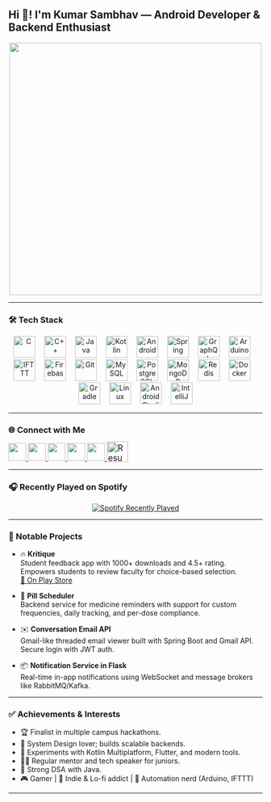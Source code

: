 <h2 align="left">Hi 👋! I'm Kumar Sambhav — Android Developer & Backend Enthusiast</h2>

<div align="center">
  <img src="https://user-images.githubusercontent.com/74038190/225813708-98b745f2-7d22-48cf-9150-083f1b00d6c9.gif" width="500" />
<!--   <img src="https://github.com/Anmol-Baranwal/Cool-GIFs-For-GitHub/assets/74038190/7d484dc9-68a9-4ee6-a767-aea59035c12d" width="500"> -->
<!--   <img src="https://user-images.githubusercontent.com/74038190/212284100-561aa473-3905-4a80-b561-0d28506553ee.gif" width="700"> -->
</div>

---


### 🛠️ Tech Stack

<div align="center">
  <img src="https://cdn.jsdelivr.net/gh/devicons/devicon/icons/c/c-original.svg" height="43" alt="C" />
  <img width="10" />
  <img src="https://cdn.jsdelivr.net/gh/devicons/devicon/icons/cplusplus/cplusplus-original.svg" height="43" alt="C++" />
  <img width="10" />
  <img src="https://cdn.jsdelivr.net/gh/devicons/devicon/icons/java/java-original.svg" height="43" alt="Java" />
  <img width="10" />
  <img src="https://cdn.jsdelivr.net/gh/devicons/devicon/icons/kotlin/kotlin-original.svg" height="43" alt="Kotlin" />
  <img width="10" />
  <img src="https://cdn.jsdelivr.net/gh/devicons/devicon/icons/android/android-original.svg" height="43" alt="Android" />
  <img width="10" />
  <img src="https://cdn.jsdelivr.net/gh/devicons/devicon/icons/spring/spring-original.svg" height="43" alt="Spring" />
  <img width="10" />
  <img src="https://cdn.jsdelivr.net/gh/devicons/devicon/icons/graphql/graphql-plain.svg" height="43" alt="GraphQL" />
  <img width="10" />
  <img src="https://cdn.jsdelivr.net/gh/devicons/devicon/icons/arduino/arduino-original.svg" height="43" alt="Arduino" />
  <img width="10" />
  <img src="https://cdn.jsdelivr.net/gh/devicons/devicon/icons/ifttt/ifttt-original.svg" height="43" alt="IFTTT" />
  <img width="10" />
  <img src="https://cdn.jsdelivr.net/gh/devicons/devicon/icons/firebase/firebase-plain.svg" height="43" alt="Firebase" />
  <img width="10" />
  <img src="https://cdn.jsdelivr.net/gh/devicons/devicon/icons/git/git-original.svg" height="43" alt="Git" />
  <img width="10" />
  <img src="https://cdn.jsdelivr.net/gh/devicons/devicon/icons/mysql/mysql-original.svg" height="43" alt="MySQL" />
  <img width="10" />
  <img src="https://cdn.jsdelivr.net/gh/devicons/devicon/icons/postgresql/postgresql-original.svg" height="43" alt="PostgreSQL" />
  <img width="10" />
  <img src="https://cdn.jsdelivr.net/gh/devicons/devicon/icons/mongodb/mongodb-original.svg" height="43" alt="MongoDB" />
  <img width="10" />
  <img src="https://cdn.jsdelivr.net/gh/devicons/devicon/icons/redis/redis-original.svg" height="43" alt="Redis" />
  <img width="10" />
  <img src="https://cdn.jsdelivr.net/gh/devicons/devicon/icons/docker/docker-original.svg" height="43" alt="Docker" />
  <img width="10" />
  <img src="https://cdn.jsdelivr.net/gh/devicons/devicon/icons/gradle/gradle-original.svg" height="43" alt="Gradle" />
  <img width="10" />
  <img src="https://cdn.jsdelivr.net/gh/devicons/devicon/icons/linux/linux-original.svg" height="43" alt="Linux" />
  <img width="10" />
  <img src="https://cdn.jsdelivr.net/gh/devicons/devicon/icons/androidstudio/androidstudio-original.svg" height="43" alt="Android Studio" />
  <img width="10" />
  <img src="https://cdn.jsdelivr.net/gh/devicons/devicon/icons/intellij/intellij-original.svg" height="43" alt="IntelliJ" />
</div>

---

### 🌐 Connect with Me

<div align="left">
  <a href="https://www.instagram.com/kumaar.apk/" target="_blank">
    <img src="https://img.shields.io/static/v1?message=Instagram&logo=instagram&label=&color=E4405F&logoColor=white&style=for-the-badge" height="35" />
  </a>
  <a href="https://discordapp.com/users/1122745592829972590" target="_blank">
    <img src="https://img.shields.io/static/v1?message=Discord&logo=discord&label=&color=7289DA&logoColor=white&style=for-the-badge" height="35" />
  </a>
  <a href="mailto:sambhav26k@gmail.com" target="_blank">
    <img src="https://img.shields.io/static/v1?message=Gmail&logo=gmail&label=&color=D14836&logoColor=white&style=for-the-badge" height="35" />
  </a>
  <a href="https://www.linkedin.com/in/kumaar/" target="_blank">
    <img src="https://img.shields.io/static/v1?message=LinkedIn&logo=linkedin&label=&color=0077B5&logoColor=white&style=for-the-badge" height="35" />
  </a>
  <a href="https://x.com/sambhav26k" target="_blank">
    <img src="https://img.shields.io/static/v1?message=Twitter&logo=twitter&label=&color=1DA1F2&logoColor=white&style=for-the-badge" height="35" />
  </a>
  <a href="https://drive.google.com/file/d/1KVMJUiT_9334I8vO7Ta2U2CRZdVqv3dV/view?usp=sharing" target="_blank">
    <img 
      src="https://img.shields.io/badge/RESUME-0077B5?style=for-the-badge&logo=googledrive&logoColor=white&color=4CAF50" 
      alt="Resume" 
      style="transform: scale(1.2); transform-origin: left;" 
      height="35"
    />
  </a>
</div>

---

### 🎧 Recently Played on Spotify

<div align="center">
  <a href="https://open.spotify.com/user/n7sxidpi4zubvfe94fuj1hlqe" target="_blank">
    <img src="https://spotify-recently-played-readme.vercel.app/api?user=n7sxidpi4zubvfe94fuj1hlqe&count=3&unique=true" alt="Spotify Recently Played" />
  </a>
</div>

---

### 🚀 Notable Projects

- 🔥 **Kritique**  
  Student feedback app with 1000+ downloads and 4.5+ rating. Empowers students to review faculty for choice-based selection.  
  [📱 On Play Store](https://play.google.com/store/apps/details?id=in.iot.lab.kritique)

- 💊 **Pill Scheduler**  
  Backend service for medicine reminders with support for custom frequencies, daily tracking, and per-dose compliance.

- ✉️ **Conversation Email API**  
  Gmail-like threaded email viewer built with Spring Boot and Gmail API. Secure login with JWT auth.

- 📦 **Notification Service in Flask**  
  Real-time in-app notifications using WebSocket and message brokers like RabbitMQ/Kafka.

---

### ✅ Achievements & Interests

- 🏆 Finalist in multiple campus hackathons.
- 🧠 System Design lover; builds scalable backends.
- 🧪 Experiments with Kotlin Multiplatform, Flutter, and modern tools.
- 🧑‍🏫 Regular mentor and tech speaker for juniors.
- 🧩 Strong DSA with Java.
- 🎮 Gamer | 🎵 Indie & Lo-fi addict | 🤖 Automation nerd (Arduino, IFTTT)

---
